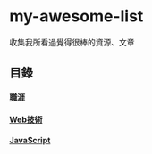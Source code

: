# my-awesome-list
收集我所看過覺得很棒的資源、文章

## 目錄

#### [職涯](career.md)
#### [Web技術](web.md)
#### [JavaScript](javascript.md)
